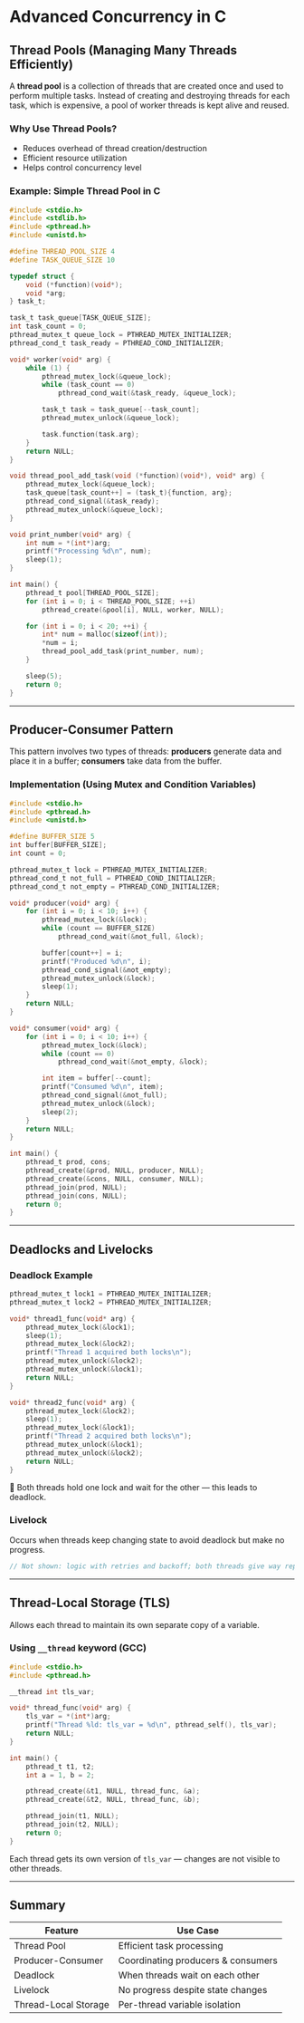 
# Advanced Concurrency in C

## Thread Pools (Managing Many Threads Efficiently)

A **thread pool** is a collection of threads that are created once and used to perform multiple tasks. Instead of creating and destroying threads for each task, which is expensive, a pool of worker threads is kept alive and reused.

### Why Use Thread Pools?
- Reduces overhead of thread creation/destruction
- Efficient resource utilization
- Helps control concurrency level

### Example: Simple Thread Pool in C

```c
#include <stdio.h>
#include <stdlib.h>
#include <pthread.h>
#include <unistd.h>

#define THREAD_POOL_SIZE 4
#define TASK_QUEUE_SIZE 10

typedef struct {
    void (*function)(void*);
    void *arg;
} task_t;

task_t task_queue[TASK_QUEUE_SIZE];
int task_count = 0;
pthread_mutex_t queue_lock = PTHREAD_MUTEX_INITIALIZER;
pthread_cond_t task_ready = PTHREAD_COND_INITIALIZER;

void* worker(void* arg) {
    while (1) {
        pthread_mutex_lock(&queue_lock);
        while (task_count == 0)
            pthread_cond_wait(&task_ready, &queue_lock);

        task_t task = task_queue[--task_count];
        pthread_mutex_unlock(&queue_lock);

        task.function(task.arg);
    }
    return NULL;
}

void thread_pool_add_task(void (*function)(void*), void* arg) {
    pthread_mutex_lock(&queue_lock);
    task_queue[task_count++] = (task_t){function, arg};
    pthread_cond_signal(&task_ready);
    pthread_mutex_unlock(&queue_lock);
}

void print_number(void* arg) {
    int num = *(int*)arg;
    printf("Processing %d\n", num);
    sleep(1);
}

int main() {
    pthread_t pool[THREAD_POOL_SIZE];
    for (int i = 0; i < THREAD_POOL_SIZE; ++i)
        pthread_create(&pool[i], NULL, worker, NULL);

    for (int i = 0; i < 20; ++i) {
        int* num = malloc(sizeof(int));
        *num = i;
        thread_pool_add_task(print_number, num);
    }

    sleep(5);
    return 0;
}
```

---

## Producer-Consumer Pattern

This pattern involves two types of threads: **producers** generate data and place it in a buffer; **consumers** take data from the buffer.

### Implementation (Using Mutex and Condition Variables)

```c
#include <stdio.h>
#include <pthread.h>
#include <unistd.h>

#define BUFFER_SIZE 5
int buffer[BUFFER_SIZE];
int count = 0;

pthread_mutex_t lock = PTHREAD_MUTEX_INITIALIZER;
pthread_cond_t not_full = PTHREAD_COND_INITIALIZER;
pthread_cond_t not_empty = PTHREAD_COND_INITIALIZER;

void* producer(void* arg) {
    for (int i = 0; i < 10; i++) {
        pthread_mutex_lock(&lock);
        while (count == BUFFER_SIZE)
            pthread_cond_wait(&not_full, &lock);

        buffer[count++] = i;
        printf("Produced %d\n", i);
        pthread_cond_signal(&not_empty);
        pthread_mutex_unlock(&lock);
        sleep(1);
    }
    return NULL;
}

void* consumer(void* arg) {
    for (int i = 0; i < 10; i++) {
        pthread_mutex_lock(&lock);
        while (count == 0)
            pthread_cond_wait(&not_empty, &lock);

        int item = buffer[--count];
        printf("Consumed %d\n", item);
        pthread_cond_signal(&not_full);
        pthread_mutex_unlock(&lock);
        sleep(2);
    }
    return NULL;
}

int main() {
    pthread_t prod, cons;
    pthread_create(&prod, NULL, producer, NULL);
    pthread_create(&cons, NULL, consumer, NULL);
    pthread_join(prod, NULL);
    pthread_join(cons, NULL);
    return 0;
}
```

---

## Deadlocks and Livelocks

### Deadlock Example

```c
pthread_mutex_t lock1 = PTHREAD_MUTEX_INITIALIZER;
pthread_mutex_t lock2 = PTHREAD_MUTEX_INITIALIZER;

void* thread1_func(void* arg) {
    pthread_mutex_lock(&lock1);
    sleep(1);
    pthread_mutex_lock(&lock2);
    printf("Thread 1 acquired both locks\n");
    pthread_mutex_unlock(&lock2);
    pthread_mutex_unlock(&lock1);
    return NULL;
}

void* thread2_func(void* arg) {
    pthread_mutex_lock(&lock2);
    sleep(1);
    pthread_mutex_lock(&lock1);
    printf("Thread 2 acquired both locks\n");
    pthread_mutex_unlock(&lock1);
    pthread_mutex_unlock(&lock2);
    return NULL;
}
```

🔁 Both threads hold one lock and wait for the other — this leads to deadlock.

### Livelock

Occurs when threads keep changing state to avoid deadlock but make no progress.

```c
// Not shown: logic with retries and backoff; both threads give way repeatedly
```

---

## Thread-Local Storage (TLS)

Allows each thread to maintain its own separate copy of a variable.

### Using `__thread` keyword (GCC)

```c
#include <stdio.h>
#include <pthread.h>

__thread int tls_var;

void* thread_func(void* arg) {
    tls_var = *(int*)arg;
    printf("Thread %ld: tls_var = %d\n", pthread_self(), tls_var);
    return NULL;
}

int main() {
    pthread_t t1, t2;
    int a = 1, b = 2;

    pthread_create(&t1, NULL, thread_func, &a);
    pthread_create(&t2, NULL, thread_func, &b);

    pthread_join(t1, NULL);
    pthread_join(t2, NULL);
    return 0;
}
```

Each thread gets its own version of `tls_var` — changes are not visible to other threads.

---

## Summary

| Feature             | Use Case                                |
|---------------------|------------------------------------------|
| Thread Pool         | Efficient task processing                |
| Producer-Consumer   | Coordinating producers & consumers       |
| Deadlock            | When threads wait on each other          |
| Livelock            | No progress despite state changes        |
| Thread-Local Storage| Per-thread variable isolation            |
